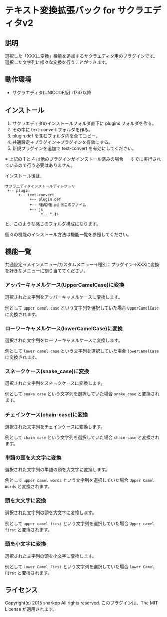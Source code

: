 # テキスト変換拡張パック for サクラエディタv2

## 説明

選択した「XXXに変換」機能を追加するサクラエディタ用のプラグインです。
選択した文字列に様々な変換を行うことができます。

## 動作環境

* サクラエディタ(UNICODE版) r1737以降

## インストール

1. サクラエディタのインストールフォルダ直下に plugins フォルダを作る。
2. その中に text-convert フォルダを作る。
3. plugin.def を含むフォルダ内を全てコピー。
4. 共通設定→プラグイン→プラグインを有効にする。
4. 新規プラグインを追加で text-convert を有効にしてください。

※ 上記の 1 と 4 は他のプラグインがインストール済みの場合
　 すでに実行されているので行う必要はありません。

インストール後は、

```
サクラエディタインストールディレクトリ
 +-- plugin
      +-- text-convert
           +-- plugin.def
           +-- README.md ※このファイル
           +-- js
                +-- *.js
```

と、このような感じのフォルダ構成になります。

個々の機能のインストール方法は機能一覧を参照してください。

## 機能一覧

共通設定→メインメニュー/カスタムメニュー→種別：プラグイン→XXXに変換
を好きなメニューに割り当ててください。

### アッパーキャメルケース(UpperCamelCase)に変換

選択された文字列をアッパーキャメルケースに変換します。

例として `upper camel case` という文字列を選択していた場合 `UpperCamelCase` に変換されます。

### ローワーキャメルケース(lowerCamelCase)に変換

選択された文字列をローワーキャメルケースに変換します。

例として `lower camel case` という文字列を選択していた場合 `lowerCamelCase` に変換されます。

### スネークケース(snake_case)に変換

選択された文字列をスネークケースに変換します。

例として `snake case` という文字列を選択していた場合 `snake_case` と変換されます。

### チェインケース(chain-case)に変換

選択された文字列をチェインケースに変換します。

例として `chain case` という文字列を選択していた場合 `chain-case` と変換されます。

### 単語の頭を大文字に変換

選択された文字列の単語の頭を大文字に変換します。

例として `upper camel words` という文字列を選択していた場合 `Upper Camel Words` と変換されます。

### 頭を大文字に変換

選択された文字列の頭を大文字に変換します。

例として `upper camel first` という文字列を選択していた場合 `Upper camel first` と変換されます。

### 頭を小文字に変換

選択された文字列の頭を小文字に変換します。

例として `Lower Camel First` という文字列を選択していた場合 `lower Camel First` と変換されます。

## ライセンス

Copyright(c) 2015 sharkpp All rights reserved.
このプラグインは、The MIT License が適用されます。
